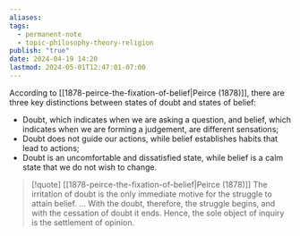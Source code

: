 ```yaml
---
aliases: 
tags:
  - permanent-note
  - topic-philosophy-theory-religion
publish: "true"
date: 2024-04-19 14:20
lastmod: 2024-05-01T12:47:01-07:00
---
```

According to [[1878-peirce-the-fixation-of-belief|Peirce (1878)]], there are three key distinctions between states of doubt and states of belief:
- Doubt, which indicates when we are asking a question, and belief, which indicates when we are forming a judgement, are different sensations;
- Doubt does not guide our actions, while belief establishes habits that lead to actions;
- Doubt is an uncomfortable and dissatisfied state, while belief is a calm state that we do not wish to change.

>[!quote] [[1878-peirce-the-fixation-of-belief|Peirce (1878)]]
>The irritation of doubt is the only immediate motive for the struggle to attain belief. … With the doubt, therefore, the struggle begins, and with the cessation of doubt it ends. Hence, the sole object of inquiry is the settlement of opinion.